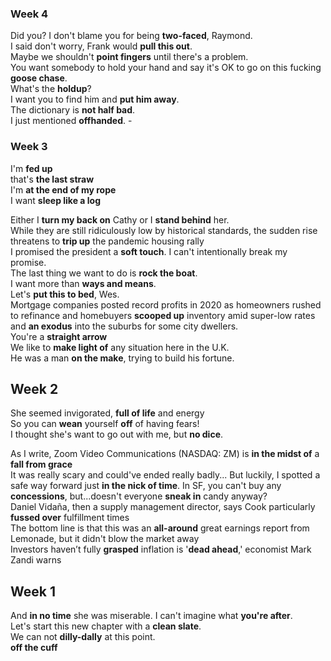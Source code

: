 
### Week 4 

Did you? I don't blame you for being **two-faced**, Raymond.  
I said don't worry, Frank would **pull this out**.  
Maybe we shouldn't **point fingers** until there's a problem.  
You want somebody to hold your hand and say it's OK to go on this fucking **goose chase**.  
What's the **holdup**?  
I want you to find him and **put him away**.  
The dictionary is **not half bad**.  
I just mentioned **offhanded**. -  

### Week 3 

I'm **fed up**  
that's **the last straw**  
I'm **at the end of my rope**  
I want **sleep like a log**  

Either I **turn my back on** Cathy or I **stand behind** her.  
While they are still ridiculously low by historical standards, the sudden rise threatens to **trip up** the pandemic housing rally  
I promised the president a **soft touch**. I can't intentionally break my promise.  
The last thing we want to do is **rock the boat**.  
I want more than **ways and means**.  
Let's **put this to bed**, Wes.  
Mortgage companies posted record profits in 2020 as homeowners rushed to refinance and homebuyers **scooped up** inventory amid super-low rates and **an exodus** into the suburbs for some city dwellers.  
You're a **straight arrow**  
We like to **make light of** any situation here in the U.K.  
He was a man **on the make**, trying to build his fortune.  

## Week 2 
She seemed invigorated, **full of life** and energy  
So you can **wean** yourself **off** of having fears!  
I thought she's want to go out with me, but **no dice**.  

As I write, Zoom Video Communications (NASDAQ: ZM) is **in the midst of** a **fall from grace**  
It was really scary and could've ended really badly...  But luckily, I spotted a safe way forward just **in the nick of time**.
In SF, you can't buy any **concessions**, but...doesn't everyone **sneak in** candy anyway?   
Daniel Vidaña, then a supply management director, says Cook particularly **fussed over** fulfillment times  
The bottom line is that this was an **all-around** great earnings report from Lemonade, but it didn't blow the market away  
Investors haven’t fully **grasped** inflation is '**dead ahead**,' economist Mark Zandi warns  

## Week 1 
And **in no time** she was miserable. 
I can't imagine what **you're after**.  
Let's start this new chapter with a **clean slate**.  
We can not **dilly-dally** at this point.   
**off the cuff**
